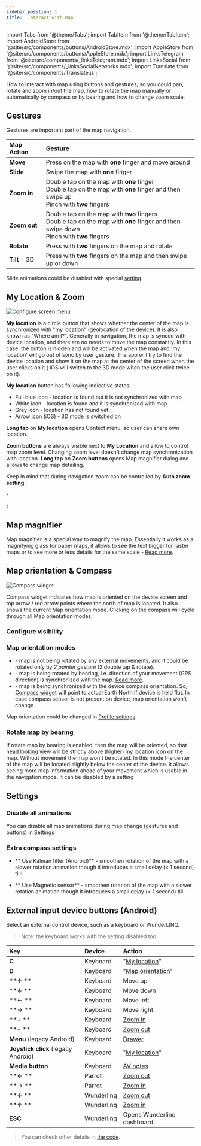 ```yaml
---
sidebar_position: 1
title:  Interact with map
---
```


import Tabs from '@theme/Tabs';
import TabItem from '@theme/TabItem';
import AndroidStore from '@site/src/components/buttons/AndroidStore.mdx';
import AppleStore from '@site/src/components/buttons/AppleStore.mdx';
import LinksTelegram from '@site/src/components/_linksTelegram.mdx';
import LinksSocial from '@site/src/components/_linksSocialNetworks.mdx';
import Translate from '@site/src/components/Translate.js';


How to interact with map using buttons and gestures, so you could pan, rotate and zoom in/out the map, how to rotate the map manually or automatically by compass or by bearing and how to change zoom scale.


## Gestures

Gestures are important part of the map navigation.

| Map Action | Gesture |
|:------------|:---------------|
|**Move**| Press on the map with **one** finger and move around |
|**Slide**| Swipe the map with **one** finger |
|**Zoom in**| Double tap on the map with **one** finger   <br /> Double tap on the map with **one** finger and then swipe up   <br /> Pinch with **two** fingers |
|**Zoom out**|  Double tap on the map with **two** fingers   <br /> Double tap on the map with **one** finger and then swipe down   <br />  Pinch with **two** fingers |
|**Rotate**| Press with **two** fingers on the map and rotate |
|**Tilt** - 3D | Press with **two** fingers on the map and then swipe up or down |

Slide animations could be disabled with special [setting](#disable-all-animations).

## My Location & Zoom

![Configure screen menu](@site/static/img/widgets/location_zoom_buttons.png)

**My location** is a circle button that shows whether the center of the map is synchronized with "my location" (geolocation of the device). It is also known as "Where am I?". Generally in navigation, the map is synced with device location, and there are no needs to move the map constantly. In this case, the button is hidden and will be activated when the map and 'my location' will go out of sync by user gesture. The app will try to find the device location and show it on the map at the center of the screen when the user clicks on it ( iOS will switch to the 3D mode when the user click twice on it).

**My location** button has following indicative states:
- Full blue icon - location is found but it is not synchronized with map
- White icon - location is found and it is synchronized with map
- Grey icon - location has not found yet
- Arrow icon (iOS) - 3D mode is switched on

**Long tap** on **My location** opens Context menu, so user can share own location.

**Zoom buttons** are always visible next to **My Location** and allow to control map zoom level. Changing zoom level doesn't change map synchronization with location. **Long tap** on **Zoom buttons** opens Map magnifier dialog and allows to change map detailing.

Keep in mind that during navigation zoom can be controlled by **Auto zoom setting**:

**<Translate android="true" ids="android_button_seq"/>:** <Translate android="true" ids="shared_string_menu,shared_string_settings,application_profiles,routing_settings_2,map_during_navigation_info,auto_zoom_map"/>

<p> </p>

**<Translate ios="true" ids="ios_button_seq"/>:** <Translate ios="true" ids="menu,shared_string_settings,app_profiles,routing_settings_2,map_during_navigation,auto_zoom_map"/>

<p> </p>


## Map magnifier
Map magnifier is a special way to magnify the map. Essentially it works as a magnifying glass for paper maps, it allows to see the text bigger for raster maps or to see more or less details for the same scale - [Read more](../map/vector-maps.md#map-magnifier).

## Map orientation & Compass

![Compass widget](@site/static/img/widgets/compass_widget.png)

Compass widget indicates how map is oriented on the device screen and top arrow / red arrow points where the north of map is located. It also shows the current Map orientation mode. Clicking on the compass will cycle through all Map orientation modes.

### Configure visibility

<Translate android="true" ids="android_button_seq"/> <Translate android="true" ids="shared_string_menu,map_widget_config,shared_string_buttons,map_widget_compass"/>

<p> </p>

<Translate ios="true" ids="ios_button_seq"/> <Translate ios="true" ids="menu,layer_map_appearance,map_widget_left,map_widget_compass"/>

<p> </p>

### Map orientation modes
- **<Translate android="true" ids="rotate_map_none_opt"/>** - map is not being rotated by any external movements, and it could be rotated only by *2 pointer gesture* (2 double tap & rotate).
- **<Translate android="true" ids="rotate_map_bearing_opt"/>** - map is being rotated by bearing, i.e. direction of your movement (GPS direction) is synchronized with the map. [Read more](#rotate-map-by-bearing).
- **<Translate android="true" ids="rotate_map_compass_opt"/>** - map is being synchronized with the device compass orientation. So, [Compass widget](../widgets/map-buttons.md/#compass) will point to actual Earth North if device is held flat. In case compass sensor is not present on device, map orientation won't change.

Map orientation could be changed in [Profile settings](../personal/profiles.md#appearance):

<Translate android="true" ids="android_button_seq"/> <Translate android="true" ids="shared_string_menu,configure_profile,general_settings_2,rotate_map_to_bearing"/>

<p> </p>

<Translate ios="true" ids="ios_button_seq"/> <Translate ios="true" ids="menu,shared_string_settings,app_profiles,general_settings_2,map_settings_appearance,rotate_map_to_bearing"/>


### Rotate map by bearing
If rotate map by bearing is enabled, then the map will be oriented, so that head looking view will be strictly above (higher) my location icon on the map. Without movement the map won't be rotated. In this mode the center of the map will be located slightly below the center of the device. It allows seeing more map information ahead of your movement which is usable in the navigation mode. It can be disabled by a setting 

<Translate android="true" ids="android_button_seq"/> <Translate android="true" ids="shared_string_menu,shared_string_settings,shared_string_profiles,general_settings_2,always_center_position_on_map"/>

<p> </p>

<Translate ios="true" ids="ios_button_seq"/> <Translate ios="true" ids="menu,shared_string_settings,app_profiles,general_settings_2,always_center_position_on_map"/>

## Settings

### Disable all animations

You can disable all map animations during map change (gestures and buttons) in Settings <Translate android="true" ids="android_button_seq"/> <Translate android="true" ids="shared_string_menu,shared_string_settings,shared_string_profiles,general_settings_2,do_not_use_animations"/>

### Extra compass settings

- ** Use Kalman filter (Android)** - smoothen rotation of the map with a slower rotation animation though it introduces a small delay (< 1 second) till:  <Translate android="true" ids="android_button_seq"/> <Translate android="true" ids="shared_string_menu,shared_string_settings,shared_string_profiles,general_settings_2,shared_string_other,use_kalman_filter_compass"/>

- ** Use Magnetic sensor** - smoothen rotation of the map with a slower rotation animation though it introduces a small delay (< 1 second) till:  <Translate android="true" ids="android_button_seq"/> <Translate android="true" ids="shared_string_menu,shared_string_settings,shared_string_profiles,general_settings_2,shared_string_other,use_magnetic_sensor"/>

## External input device buttons (Android)

Select an external control device, such as a keyboard or WunderLINQ.

**<Translate android="true" ids="android_button_seq"/>** <Translate android="true" ids="shared_string_menu,shared_string_settings,shared_string_profiles,general_settings_2,external_input_device"/>


> Note: the keyboard works with the setting disabled too. 

| Key | Device | Action |
|:------------|:---------------|:---------------|
|**C**| Keyboard   |"[My location](../map/interact-with-map.md#my-location--zoom)" |
|**D**| Keyboard   |"[Map orientation](../map/interact-with-map.md#map-orientation-modes)"  |
|**&#8593; **| Keyboard   | Move up  |
|**&#8595; **| Keyboard   | Move down  |
|**&#8592; **| Keyboard   | Move left  |
|**&#8594; **| Keyboard   | Move right  |
|**&#43; **| Keyboard  | [Zoom in](../map/interact-with-map.md#my-location--zoom) |
|**&#8722; **| Keyboard  |[Zoom out](../map/interact-with-map.md#my-location--zoom) |
|**Menu** (legacy Android) | Keyboard  |[Drawer](../start-with/main-menu.md#main-menu-drawer) |
|**Joystick click** (legacy Android) | Keyboard  | "[My location](../map/interact-with-map.md#my-location--zoom)" |
|**Media button**| Keyboard  |[AV notes](../plugins/audio-video-notes.md#add-note-on-the-map) |
|**&#8592; **| Parrot  |[Zoom out](../map/interact-with-map.md#my-location--zoom) |
|**&#8594; **| Parrot  |[Zoom in](../map/interact-with-map.md#my-location--zoom) |
|**&#8595; **| Wunderlinq  |[Zoom out](../map/interact-with-map.md#my-location--zoom) |
|**&#8593; **| Wunderlinq  |[Zoom in](../map/interact-with-map.md#my-location--zoom) |
|**ESC**| Wunderlinq  | Opens Wunderlinq dashboard |

> You can check other details in [the code](https://github.com/osmandapp/OsmAnd/blob/22e40f113ce5c6df97f2f1687d5024ae38a4d28b/OsmAnd/src/net/osmand/plus/activities/MapActivityKeyListener.java#L82).
